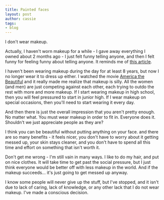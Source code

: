 ```yaml
---
title: Painted faces
layout: post
author: cassie
tags:
- blog
---
```


I don't wear makeup.

Actually, I haven't worn makeup for a while - I gave away everything I owned about 2 months ago - I just felt funny telling anyone, and then I felt funny for feeling funny about telling anyone. It reminds me of [this article](http://friendlyatheist.com/2010/02/22/why-im-getting-an-abortion/).

I haven't been wearing makeup during the day for at least 8 years, but now I no longer wear it to dress up either. I watched the movie [America the Beautiful](http://americathebeautifuldoc.com/) and it really made me realize that makeup is silly. All the women (and men) are just competing against each other, each trying to outdo the rest with more and more makeup. If I start wearing makeup in high school, then you will feel pressured to start in junior high. If I wear makeup on special occasions, then you'll need to start wearing it every day.

And then there is just the overall impression that you aren't pretty enough. No matter what. You must wear makeup in order to fit in. Everyone does it. Shouldn't we just appreciate people as they are?

I think you can be beautiful without putting anything on your face. and there are so many benefits - it feels nicer, you don't have to worry about it getting messed up, your skin stays cleaner, and you don't have to spend all this time and effort on something that isn't worth it.

Don't get me wrong - I'm still vain in many ways. I like to do my hair, and put on nice clothes. It will take time to get past the social pressure, but I just think everyone would be better off with less makeup in the world. And if the makeup succeeds... it's just going to get messed up anyway.

I know some people will never give up the stuff, but I've stopped, and it isn't due to lack of caring, lack of knowledge, or any other lack that I do not wear makeup. I've made a conscious decision.
